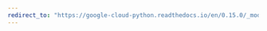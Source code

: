 ```yaml
---
redirect_to: "https://google-cloud-python.readthedocs.io/en/0.15.0/_modules/gcloud/bigtable/row.html"
---
```

